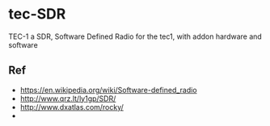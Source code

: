 # tec-SDR
TEC-1 a SDR, Software Defined Radio for the tec1, with addon hardware and software
 

## Ref
- https://en.wikipedia.org/wiki/Software-defined_radio
- http://www.qrz.lt/ly1gp/SDR/
- http://www.dxatlas.com/rocky/
- 
